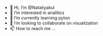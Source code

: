 - 👋 Hi, I’m @Nataliyakul
- 👀 I’m interested in analitics
- 🌱 I’m currently learning pyton
- 💞️ I’m looking to collaborate on visualization
- 📫 How to reach me ...

<!---
Nataliyakul/Nataliyakul is a ✨ special ✨ repository because its `README.md` (this file) appears on your GitHub profile.
You can click the Preview link to take a look at your changes.
--->
